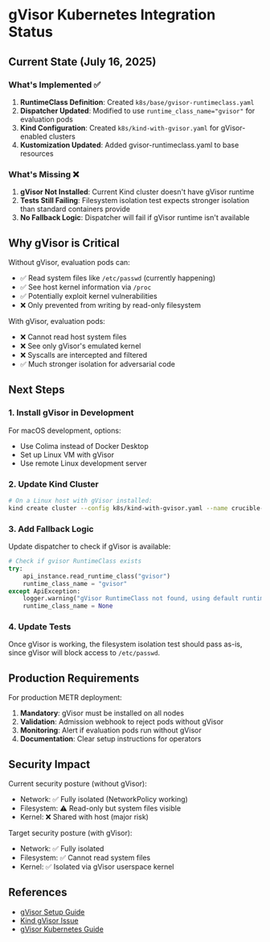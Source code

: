 # gVisor Kubernetes Integration Status

## Current State (July 16, 2025)

### What's Implemented ✅
1. **RuntimeClass Definition**: Created `k8s/base/gvisor-runtimeclass.yaml`
2. **Dispatcher Updated**: Modified to use `runtime_class_name="gvisor"` for evaluation pods
3. **Kind Configuration**: Created `k8s/kind-with-gvisor.yaml` for gVisor-enabled clusters
4. **Kustomization Updated**: Added gvisor-runtimeclass.yaml to base resources

### What's Missing ❌
1. **gVisor Not Installed**: Current Kind cluster doesn't have gVisor runtime
2. **Tests Still Failing**: Filesystem isolation test expects stronger isolation than standard containers provide
3. **No Fallback Logic**: Dispatcher will fail if gVisor runtime isn't available

## Why gVisor is Critical

Without gVisor, evaluation pods can:
- ✅ Read system files like `/etc/passwd` (currently happening)
- ✅ See host kernel information via `/proc`
- ✅ Potentially exploit kernel vulnerabilities
- ❌ Only prevented from writing by read-only filesystem

With gVisor, evaluation pods:
- ❌ Cannot read host system files
- ❌ See only gVisor's emulated kernel
- ❌ Syscalls are intercepted and filtered
- ✅ Much stronger isolation for adversarial code

## Next Steps

### 1. Install gVisor in Development
For macOS development, options:
- Use Colima instead of Docker Desktop
- Set up Linux VM with gVisor
- Use remote Linux development server

### 2. Update Kind Cluster
```bash
# On a Linux host with gVisor installed:
kind create cluster --config k8s/kind-with-gvisor.yaml --name crucible-gvisor
```

### 3. Add Fallback Logic
Update dispatcher to check if gVisor is available:
```python
# Check if gvisor RuntimeClass exists
try:
    api_instance.read_runtime_class("gvisor")
    runtime_class_name = "gvisor"
except ApiException:
    logger.warning("gVisor RuntimeClass not found, using default runtime")
    runtime_class_name = None
```

### 4. Update Tests
Once gVisor is working, the filesystem isolation test should pass as-is, since gVisor will block access to `/etc/passwd`.

## Production Requirements

For production METR deployment:
1. **Mandatory**: gVisor must be installed on all nodes
2. **Validation**: Admission webhook to reject pods without gVisor
3. **Monitoring**: Alert if evaluation pods run without gVisor
4. **Documentation**: Clear setup instructions for operators

## Security Impact

Current security posture (without gVisor):
- Network: ✅ Fully isolated (NetworkPolicy working)
- Filesystem: ⚠️  Read-only but system files visible
- Kernel: ❌ Shared with host (major risk)

Target security posture (with gVisor):
- Network: ✅ Fully isolated
- Filesystem: ✅ Cannot read system files
- Kernel: ✅ Isolated via gVisor userspace kernel

## References
- [gVisor Setup Guide](./gvisor-setup-guide.md)
- [Kind gVisor Issue](https://github.com/kubernetes-sigs/kind/issues/1079)
- [gVisor Kubernetes Guide](https://gvisor.dev/docs/user_guide/quick_start/kubernetes/)